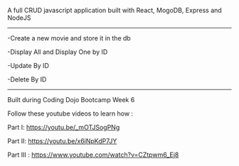 A full CRUD javascript application built with React, MogoDB, Express and NodeJS

-----------------------------------------

-Create a new movie and store it in the db

-Display All and Display One by ID

-Update By ID

-Delete By ID

----------------------------------------

Built during Coding Dojo Bootcamp Week 6

Follow these youtube videos to learn how :

Part I: https://youtu.be/_mOTJSogPNg

Part II: https://youtu.be/x6jNpKdP7JY

Part III : https://www.youtube.com/watch?v=CZtpwm6_Ej8
